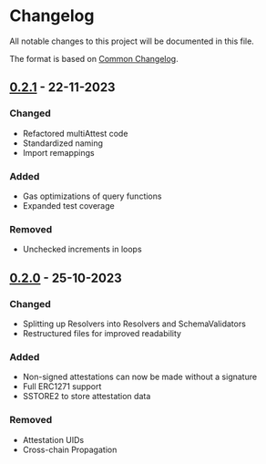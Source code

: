 # Changelog

All notable changes to this project will be documented in this file.

The format is based on [Common Changelog](https://common-changelog.org/).

[0.2.1]: https://github.com/rhinestonewtf/registry/releases/tag/v0.2.1
[0.2.0]: https://github.com/rhinestonewtf/registry/releases/tag/v0.2.0
[0.1.0]: https://github.com/rhinestonewtf/registry/releases/tag/v0.1.0

## [0.2.1] - 22-11-2023

### Changed

- Refactored multiAttest code
- Standardized naming
- Import remappings

### Added

- Gas optimizations of query functions
- Expanded test coverage

### Removed

- Unchecked increments in loops

## [0.2.0] - 25-10-2023

### Changed

- Splitting up Resolvers into Resolvers and SchemaValidators
- Restructured files for improved readability

### Added

- Non-signed attestations can now be made without a signature
- Full ERC1271 support
- SSTORE2 to store attestation data

### Removed

- Attestation UIDs
- Cross-chain Propagation
